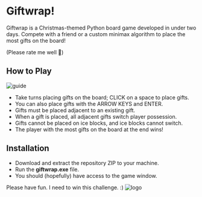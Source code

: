 # Giftwrap!
Giftwrap is a Christmas-themed Python board game developed in under two days. Compete with a friend or a custom minimax algorithm to place the most gifts on the board!

(Please rate me well 🙏)

## How to Play
![guide](https://github.com/user-attachments/assets/47260f2a-f0be-49a5-83d8-006634b89f81)
- Take turns placing gifts on the board; CLICK on a space to place gifts.
- You can also place gifts with the ARROW KEYS and ENTER.
- Gifts must be placed adjacent to an existing gift.
- When a gift is placed, all adjacent gifts switch player possession.
- Gifts cannot be placed on ice blocks, and ice blocks cannot switch.
- The player with the most gifts on the board at the end wins!

## Installation
- Download and extract the repository ZIP to your machine.
- Run the **giftwrap.exe** file.
- You should (hopefully) have access to the game window.

Please have fun. I need to win this challenge. :)
![logo](https://github.com/user-attachments/assets/4c5410c0-573f-45a2-a3fe-2e0ee7cb0fee)
